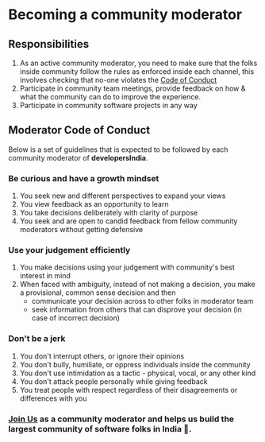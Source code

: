 # Becoming a community moderator

## Responsibilities

1. As an active community moderator, you need to make sure that the folks inside community follow the rules as enforced inside each channel, this involves checking that no-one violates the [Code of Conduct](https://github.com/developersIndia/.github/blob/main/CODE_OF_CONDUCT.md)
2. Participate in community team meetings, provide feedback on how & what the community can do to improve the experience.
3. Participate in community software projects in any way

## Moderator Code of Conduct

Below is a set of guidelines that is expected to be followed by each community moderator of **developersIndia**.

### Be curious and have a growth mindset

1. You seek new and different perspectives to expand your views
2. You view feedback as an opportunity to learn
3. You take decisions deliberately with clarity of purpose
4. You seek and are open to candid feedback from fellow community moderators without getting defensive

### Use your judgement efficiently

1. You make decisions using your judgement with community's best interest in mind
2. When faced with ambiguity, instead of not making a decision, you make a provisional, common sense decision and then 
   - communicate your decision across to other folks in moderator team
   - seek information from others that can disprove your decision (in case of incorrect decision)

### Don't be a jerk

1. You don't interrupt others, or ignore their opinions
2. You don't bully, humiliate, or oppress individuals inside the community
3. You don't use intimidation as a tactic - physical, vocal, or any other kind
4. You don't attack people personally while giving feedback
5. You treat people with respect regardless of their disagreements or differences with you


### [**Join Us**](https://bit.ly/devsindia-mod) as a community moderator and helps us build the largest community of software folks in India 🚀.
